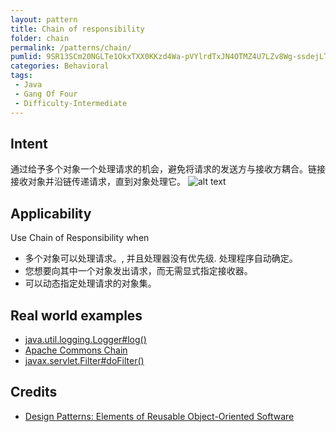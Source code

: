 ```yaml
---
layout: pattern
title: Chain of responsibility
folder: chain
permalink: /patterns/chain/
pumlid: 9SR13SCm20NGLTe1OkxTXX0KKzd4Wa-pVYlrdTxJN4OTMZ4U7LZv8Wg-ssdejLTgoELGHvDhaesw6HpqvWzlXwQTlYq6D3nfSlv2qjcS5F9VgvXjrHnV
categories: Behavioral
tags:
 - Java
 - Gang Of Four
 - Difficulty-Intermediate
---
```


## Intent
通过给予多个对象一个处理请求的机会，避免将请求的发送方与接收方耦合。链接接收对象并沿链传递请求，直到对象处理它。
![alt text](./etc/chain_1.png "Chain of Responsibility")

## Applicability
Use Chain of Responsibility when

* 多个对象可以处理请求。, 并且处理器没有优先级. 处理程序自动确定。
* 您想要向其中一个对象发出请求，而无需显式指定接收器。
* 可以动态指定处理请求的对象集。

## Real world examples

* [java.util.logging.Logger#log()](http://docs.oracle.com/javase/8/docs/api/java/util/logging/Logger.html#log%28java.util.logging.Level,%20java.lang.String%29)
* [Apache Commons Chain](https://commons.apache.org/proper/commons-chain/index.html)
* [javax.servlet.Filter#doFilter()](http://docs.oracle.com/javaee/7/api/javax/servlet/Filter.html#doFilter-javax.servlet.ServletRequest-javax.servlet.ServletResponse-javax.servlet.FilterChain-)

## Credits

* [Design Patterns: Elements of Reusable Object-Oriented Software](http://www.amazon.com/Design-Patterns-Elements-Reusable-Object-Oriented/dp/0201633612)
